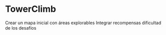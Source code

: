 # TowerClimb
Crear un mapa inicial con áreas explorables
Integrar recompensas 
dificultad de los desafíos
